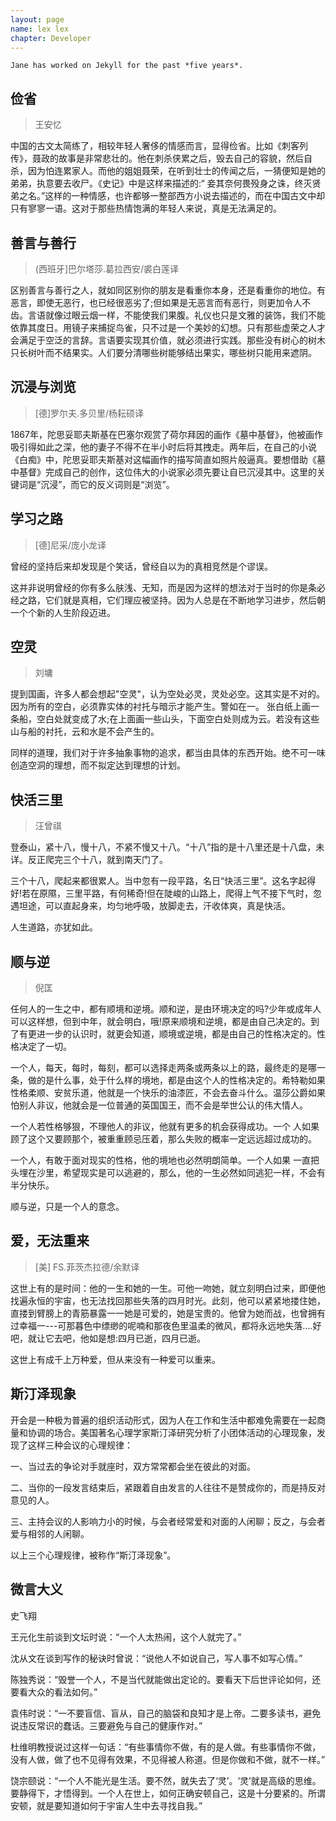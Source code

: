 ```yaml
---
layout: page
name: lex lex
chapter: Developer
---
```


	Jane has worked on Jekyll for the past *five years*.

## 俭省

> 王安忆

中国的古文太简练了，相较年轻人奢侈的情感而言，显得俭省。比如《刺客列传》，聂政的故事是非常悲壮的。他在刺杀侠累之后，毁去自己的容貌，然后自杀，因为怕连累家人。而他的姐姐聂荣，在听到壮士的传闻之后，一猜便知是她的弟弟，执意要去收尸。《史记》中是这样来描述的:“ 妾其奈何畏殁身之诛，终灭贤弟之名。”这样的一种情感，也许都够一整部西方小说去描述的，而在中国古文中却只有寥寥一语。这对于那些热情饱满的年轻人来说，真是无法满足的。

## 善言与善行

> (西班牙]巴尔塔莎.葛拉西安/裘白莲译

区别善言与善行之人，就如同区别你的朋友是看重你本身，还是看重你的地位。有恶言，即使无恶行，也已经很恶劣了;但如果是无恶言而有恶行，则更加令人不齿。言语就像过眼云烟一样，不能使我们果腹。礼仪也只是文雅的装饰，我们不能依靠其度日。用镜子来捕捉鸟雀，只不过是一个美妙的幻想。只有那些虚荣之人才会满足于空泛的言辞。言语要实现其价值，就必须进行实践。那些没有树心的树木只长树叶而不结果实。人们要分清哪些树能够结出果实，哪些树只能用来遮阴。

## 沉浸与浏览

> [德]罗尔夫.多贝里/杨耘硕译

1867年，陀思妥耶夫斯基在巴塞尔观赏了荷尔拜因的画作《墓中基督》，他被画作吸引得如此之深，他的妻子不得不在半小时后将其拽走。两年后，在自己的小说《白痴》中，陀思妥耶夫斯基对这幅画作的描写简直如照片般逼真。要想借助《墓中基督》完成自己的创作，这位伟大的小说家必须先要让自已沉浸其中。这里的关键词是“沉浸”，而它的反义词则是“浏览”。


## 学习之路

> [德]尼采/庞小龙译

曾经的坚持后来却发现是个笑话，曾经自以为的真相竞然是个谬误。

这并非说明曾经的你有多么肤浅、无知，而是因为这样的想法对于当时的你是条必经之路，它们就是真相，它们理应被坚持。因为人总是在不断地学习进步，然后朝一个个新的人生阶段迈进。

## 空灵

> 刘墉

提到国画，许多人都会想起"空灵"，认为空处必灵，灵处必空。这其实是不对的。因为所有的空白，必须靠实体的衬托与暗示才能产生。警如在一。 张白纸上画一条船，空白处就变成了水;在上面画一些山头，下面空白处则成为云。若没有这些山与船的衬托，云和水是不会产生的。

同样的道理，我们对于许多抽象事物的追求，都当由具体的东西开始。绝不可一味创造空洞的理想，而不拟定达到理想的计划。

## 快活三里

> 汪曾祺

登泰山，紧十八，慢十八，不紧不慢又十八。“十八”指的是十八里还是十八盘，未详。反正爬完三个十八，就到南天门了。

三个十八，爬起来都很累人。当中忽有一段平路，名日“快活三里”。这名字起得好!若在原隰，三里平路，有何稀奇!但在陡峻的山路上，爬得上气不接下气时，忽遇坦途，可以直起身来，均匀地呼吸，放脚走去，汗收体爽，真是快活。

人生道路，亦犹如此。

## 顺与逆

> 倪匡

任何人的一生之中，都有顺境和逆境。顺和逆，是由环境决定的吗?少年或成年人可以这样想，但到中年，就会明白，哦!原来顺境和逆境，都是由自己决定的。到了有更进一步的认识时，就更会知道，顺境或逆境，都是由自己的性格决定的。性格决定了一切。

一个人，每天，每时，每刻，都可以选择走两条或两条以上的路，最终走的是哪一条，做的是什么事，处于什么样的境地，都是由这个人的性格决定的。希特勒如果性格柔顺、安贫乐道，他就是一个快乐的油漆匠，不会去奋斗什么。温莎公爵如果怕别人非议，他就会是一位普通的英国国王，而不会是举世公认的伟大情人。

一个人若性格够狠，不理他人的非议，他就有更多的机会获得成功。一个
人如果顾了这个又要顾那个，被重重顾忌压着，那么失败的概率一定远远超过成功的。

一个人，有敢于面对现实的性格，他的境地也必然明朗简单。一个人如果
一直把头埋在沙里，希望现实是可以逃避的，那么，他的一生必然如同逃犯一样，不会有半分快乐。

顺与逆，只是一个人的意念。

## 爱，无法重来

> [美] FS.菲茨杰拉德/余默译

这世上有的是时间：他的一生和她的一生。可他一吻她，就立刻明白过来，即便他找遍永恒的宇宙，也无法找回那些失落的四月时光。此刻，他可以紧紧地搂住她，直搂到臂膀上的青筋暴露一一她是可爱的，她是宝贵的。他曾为她而战，也曾拥有过幸福一---可那暮色中缥缈的呢喃和那夜色里温柔的微风，都将永远地失落....好吧，就让它去吧，他如是想:四月已逝，四月已逝。

这世上有成千上万种爱，但从来没有一种爱可以重来。

## 斯汀泽现象

开会是一种极为普遍的组织活动形式，因为人在工作和生活中都难免需要在一起商量和协调的场合。美国著名心理学家斯汀泽研究分析了小团体活动的心理现象，发现了这样三种会议的心理规律：

一、当过去的争论对手就座时，双方常常都会坐在彼此的对面。

二、当你的一段发言结束后，紧跟着自由发言的人往往不是赞成你的，而是持反对意见的人。

三、主持会议的人影响力小的时候，与会者经常爱和对面的人闲聊；反之，与会者爱与相邻的人闲聊。

以上三个心理规律，被称作“斯汀泽现象”。

## 微言大义

史飞翔

王元化生前谈到文坛时说：“一个人太热闹，这个人就完了。”

沈从文在谈到写作的秘诀时曾说：“说他人不如说自己，写人事不如写心情。”

陈独秀说：“毁誉一个人，不是当代就能做出定论的。要看天下后世评论如何，还要看大众的看法如何。”

袁伟时说：“一不要盲信、盲从，自己的脑袋和良知才是上帝。二要多读书，避免说违反常识的蠢话。三要避免与自己的健康作对。”

杜维明教授说过这样一句话：“有些事情你不做，有的是人做。有些事情你不做，没有人做，做了也不见得有效果，不见得被人称道。但是你做和不做，就不一样。”

饶宗颐说：“一个人不能光是生活。要不然，就失去了‘灵’。‘灵’就是高级的思维。要静得下，才悟得到。一个人在世上，如何正确安顿自己，这是十分要紧的。所谓安顿，就是要知道如何于宇宙人生中去寻找自我。”

